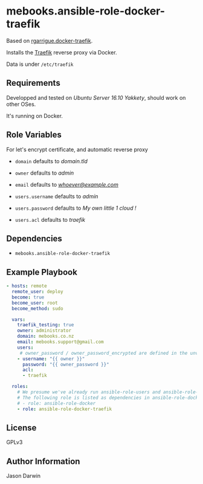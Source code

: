 mebooks.ansible-role-docker-traefik
===================================

Based on [rgarrigue.docker-traefik](https://github.com/rgarrigue/ansible-role-docker-traefik).

Installs the [Traefik](https://traefik.io/) reverse proxy via Docker.

Data is under `/etc/traefik`

Requirements
------------

Developped and tested on *Ubuntu Server 16.10 Yakkety*, should work on other OSes.

It's running on Docker.

Role Variables
--------------

For let's encrypt certificate, and automatic reverse proxy

- `domain` defaults to *domain.tld*
- `owner`  defaults to *admin*
- `email`  defaults to *whoever@example.com*

- `users.username` defaults to *admin*
- `users.password` defaults to *My own little 1 cloud !*
- `users.acl` defaults to *traefik*

Dependencies
------------

- `mebooks.ansible-role-docker-traefik`

Example Playbook
----------------

```yml
- hosts: remote
  remote_user: deploy
  become: true
  become_user: root
  become_method: sudo

  vars:
    traefik_testing: true
    owner: administrator
    domain: mebooks.co.nz
    email: mebooks.support@gmail.com
    users:
     # owner_password / owner_password_encrypted are defined in the unversioned group_vars/droplets
    - username: "{{ owner }}"
      password: "{{ owner_password }}"
      acl:
      - traefik

  roles:
    # We presume we've already run ansible-role-users and ansible-role-common
    # The following role is listed as dependencies in ansible-role-docker-traefik/meta/main.yml:
    # - role: ansible-role-docker
    - role: ansible-role-docker-traefik
```

License
-------

GPLv3

Author Information
------------------

Jason Darwin
